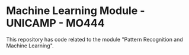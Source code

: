 # Machine Learning Module - UNICAMP - MO444

This repository has code related to the module "Pattern Recognition and Machine Learning".
